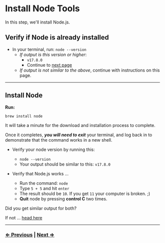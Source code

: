 # Install Node Tools

In this step, we'll install Node.js.

## Verify if Node is already installed

- In your terminal, run: `node --version`
  - *If output is this version or higher*:
    - `v17.8.0`
    - Continue to [next page](./8-live-server.md)
  - *If output is not similar to the above*, continue with instructions on this page.

---

## Install Node

**Run:**

`brew install node`

It will take a minute for the download and installation process to complete.

Once it completes, ***you will need to exit*** your terminal, and log back in to demonstrate that the command works in a new shell.

- Verify your node version by running this:
  - `node --version`
  - Your output should be similar to this:
    `v17.8.0`

- Verify that Node.js works ...
  - Run the command: `node`
  - Type `5 + 5` and hit `enter`
  - The result should be `10`.  If you get `11` your computer is broken. ;)
  - **Quit** node by pressing **control C** two times.

Did you get similar output for both?

If not ... [head here](../../error/error.md)

---

### [⇐ Previous](./6-ohmyzsh.md) | [Next ⇒](./8-live-server.md)

